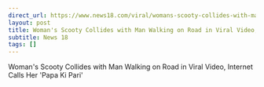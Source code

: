 ```yaml
---
direct_url: https://www.news18.com/viral/womans-scooty-collides-with-man-walking-on-road-in-viral-video-internet-calls-her-papa-ki-pari-8670902.html
layout: post
title: Woman's Scooty Collides with Man Walking on Road in Viral Video, Internet Calls Her 'Papa Ki Pari'
subtitle: News 18
tags: []
---
```


Woman's Scooty Collides with Man Walking on Road in Viral Video, Internet Calls Her 'Papa Ki Pari'
